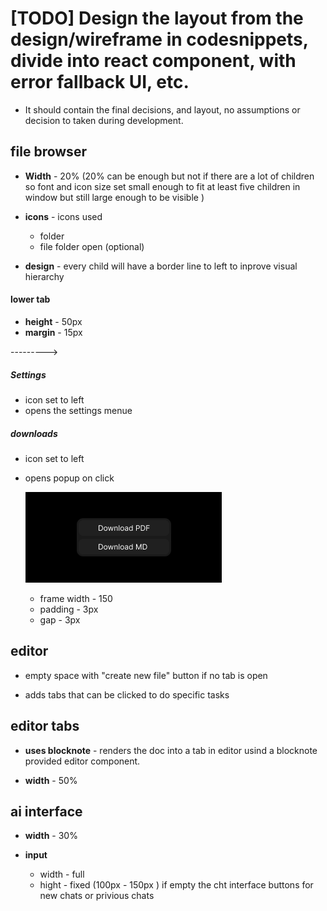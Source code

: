 # [TODO] Design the layout from the design/wireframe in codesnippets, divide into react component, with error fallback UI, etc.

- It should contain the final decisions, and layout, no assumptions or decision to taken during development.


## file browser 

- **Width** - 20% (20% can be enough but not if there are a lot of children so font and icon size set small enough to fit at least five children in window but still large enough to be visible )



- **icons** - icons used
    - folder 
    - file 
    folder open (optional)

- **design** - every child will have a border line to left to inprove visual hierarchy

#### lower tab
- **height** - 50px
- **margin** - 15px

--------->
##### Settings

- icon set to left 
- opens the settings menue
##### downloads 

- icon set to left 
- opens popup on click

    ![download popup image](../assets/refrence-images/download-popup.png)

    - frame width - 150
    - padding - 3px
    - gap - 3px
    

## editor

- empty space with "create new file" button if no tab is open

- adds tabs that can be clicked to do specific tasks

## editor tabs 

- **uses blocknote** - renders the doc into a tab in editor usind a blocknote provided editor component.

- **width** - 50%

## ai interface

 - **width** - 30% 

 - **input** 
    - width - full
    - hight - fixed (100px - 150px )
    if empty the cht interface buttons for new chats or privious chats